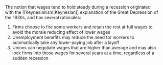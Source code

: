 The notion that wages tend to hold steady during a recession originated with the [[Keynesianism|Keynesian]] explanation of the Great Depression of the 1930s, and has several rationales:

1. Firms choose to fire some workers and retain the rest at full wages to avoid the morale reducing effect of lower wages 
2. Unemployment benefits may reduce the need for workers to automatically take any lower-paying job after a layoff
3. Unions can negotiate wages that are higher than average and may also lock firms into those wages for several years at a time, regardless of a sudden recession